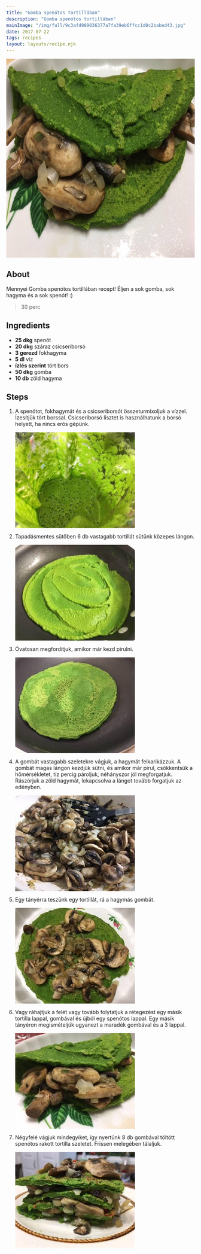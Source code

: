 ```yaml
---
title: "Gomba spenótos tortillában"
description: "Gomba spenótos tortillában"
mainImage: "/img/full/9c3afd989036377a7fa39eb6ffcc1d0c2babed43.jpg"
date: 2017-07-22
tags: recipes
layout: layouts/recipe.njk
---
```

                            
<p align="center"><a href="https://cookpad.com/hu/receptek/3013122-gomba-spenotos-tortillaban" rel="Recipe source page"><img width="751" height="532" src="/img/full/9c3afd989036377a7fa39eb6ffcc1d0c2babed43.jpg"/></a></p>

## About
Mennyei Gomba spenótos tortillában recept! Éljen a sok gomba, sok hagyma és a sok spenót! :)

> 30 perc 

## Ingredients
* **25 dkg** spenót
* **20 dkg** száraz csicseriborsó
* **3 gerezd** fokhagyma
* **5 dl** viz
* **ízlés szerint** tört bors
* **50 dkg** gomba
* **10 db** zöld hagyma

## Steps

1. A spenótot, fokhagymát és a csicseriborsót összeturmixoljuk a vízzel. Ízesítjük tört borssal. Csicseriborsó lisztet is használhatunk a borsó helyett, ha nincs erős gépünk.
 
    <p><img width="320" height="256" align="left" src="/img/full/3988a947ef4a35da5067869ab2df74350051cdf8.jpg"/></p><div style="clear: both"/>

2. Tapadásmentes sütőben 6 db vastagabb tortillát sütünk közepes lángon.
 
    <p><img width="320" height="256" align="left" src="/img/full/1dfbc56960ca97d86cb0f8152f9330a26e47ed99.jpg"/></p><div style="clear: both"/>

3. Óvatosan megfordítjuk, amikor már kezd pirulni.
 
    <p><img width="320" height="256" align="left" src="/img/full/fdfa48f5ba03c044b5d8932b7745e9b88cb76994.jpg"/></p><div style="clear: both"/>

4. A gombát vastagabb szeletekre vágjuk, a hagymát felkarikázzuk. A gombát magas lángon kezdjük sütni, és amikor már pirul, csökkentsük a hőmérsékletet, tíz percig pároljuk, néhányszor jól megforgatjuk. Rászórjuk a zöld hagymát, lekapcsolva a lángot tovább forgatjuk az edényben.
 
    <p><img width="320" height="256" align="left" src="/img/full/6e4c1241313ef91593ea4754086b50459c625d9b.jpg"/></p><div style="clear: both"/>

5. Egy tányérra teszünk egy tortillát, rá a hagymás gombát.
 
    <p><img width="320" height="256" align="left" src="/img/full/f0e238425726ba9b86c9c5207a7731cfe08c5cff.jpg"/></p><div style="clear: both"/>

6. Vagy ráhajtjuk a felét vagy tovább folytatjuk a rétegezést egy másik tortilla lappal, gombával és újból egy spenótos lappal. Egy másik tányéron megismételjük ugyanezt a maradék gombával és a 3 lappal.
 
    <p><img width="320" height="256" align="left" src="/img/full/62ca7d152ae9ad50bac5b43e4d42a6c9bd460dca.jpg"/></p><div style="clear: both"/>

7. Négyfelé vágjuk mindegyiket, így nyertünk 8 db gombával töltött spenótos rakott tortilla szeletet. Frissen melegében tálaljuk.
 
    <p><img width="320" height="256" align="left" src="/img/full/72c1fb5d54a0f75f00d74f555f270b970a2e865a.jpg"/></p><div style="clear: both"/>

